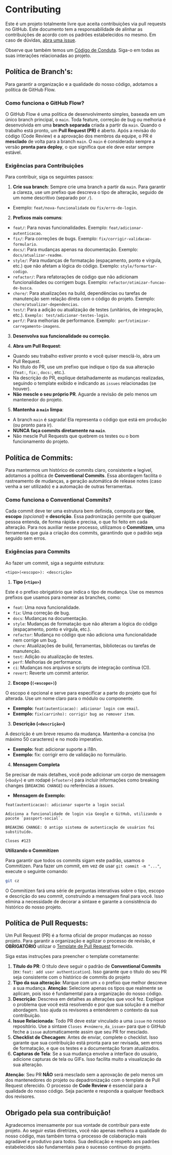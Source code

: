 # Contributing
Este é um projeto totalmente livre que aceita contribuições via pull requests no GitHub. Este documento tem a responsabilidade de alinhar as contribuições de acordo com os padrões estabelecidos no mesmo. Em caso de dúvidas, [abra uma issue](https://github.com/UnBArqDsw2025-2-Turma02/2025.2_T02_G6_AquiTemFCTE_Entrega_01/issues/new/choose).

Observe que também temos um [Código de Conduta](./CODE_OF_CONDUCT.md). Siga-o em todas as suas interações relacionadas ao projeto.

## Política de Branch's:

Para garantir a organização e a qualidade do nosso código, adotamos a política de GitHub Flow.

### Como funciona o GitHub Flow?

O GitHub Flow é uma política de desenvolvimento simples, baseada em um único branch principal, o `main`. Toda feature, correção de bug ou melhoria é desenvolvida em uma **branch separada** criada a partir da `main`. Quando o trabalho está pronto, um **Pull Request (PR)** é aberto. Após a revisão do código (Code Review) e a aprovação dos membros da equipe, o PR é **mesclado** de volta para a branch `main`. O `main` é considerado sempre a versão **pronta para deploy**, o que significa que ele deve estar sempre estável.

### Exigências para Contribuições

Para contribuir, siga os seguintes passos:

1. **Crie sua branch**: Sempre crie uma branch a partir da `main`. Para garantir a clareza, use um prefixo que descreva o tipo de alteração, seguido de um nome descritivo (separado por `/`).
- Exemplo: `feat/nova-funcionalidade` ou `fix/erro-de-login`.

2. **Prefixos mais comuns**:
- `feat/`: Para novas funcionalidades. Exemplo: `feat/adicionar-autenticacao`.
- `fix/`: Para correções de bugs. Exemplo: `fix/corrigir-validacao-formulario`.
- `docs/`: Para mudanças apenas na documentação. Exemplo: `docs/atualizar-readme`.
- `style/`: Para mudanças de formatação (espaçamento, ponto e vírgula, etc.) que não afetam a lógica do código. Exemplo: `style/formartar-codigo`.
- `refactor/`: Para refatorações de código que não adicionam funcionalidades ou corrigem bugs. Exemplo: `refactor/otimizar-funcao-de-busca`.
- `chore/`: Para atualizações na build, dependências ou tarefas de manutenção sem relação direta com o código do projeto. Exemplo: `chore/atualizar-dependencias`.
- `test/`: Para a adição ou atualização de testes (unitários, de integração, etc.). `Exemplo: test/adicionar-testes-login`.
- `perf/`: Para melhorias de performance. Exemplo:` perf/otimizar-carregamento-imagens`.

3. **Desenvolva sua funcionalidade ou correção**.

4. **Abra um Pull Request**:
- Quando seu trabalho estiver pronto e você quiser mesclá-lo, abra um Pull Request.
- No título do PR, use um prefixo que indique o tipo da sua alteração (`feat:`, `fix:`, `docs:`, etc.).
- Na descrição do PR, explique detalhadamente as mudanças realizadas, seguindo o template exibido e indicando as `issues` relacionadas (se houver).
- **Não mescle o seu próprio PR**. Aguarde a revisão de pelo menos um mantenedor do projeto.

5. **Mantenha a `main` limpa**:
- A branch `main` é sagrada! Ela representa o código que está em produção (ou pronto para ir).
- **NUNCA faça commits diretamente na `main`**.
- Não mescle Pull Requests que quebrem os testes ou o bom funcionamento do projeto.

## Política de Commits:

Para mantermos um histórico de commits claro, consistente e legível, adotamos a política de **Conventional Commits**. Essa abordagem facilita o rastreamento de mudanças, a geração automática de release notes (caso venha a ser utilizado) e a automação de outras ferramentas.

### Como funciona o Conventional Commits?

Cada commit deve ter uma estrutura bem definida, composta por **tipo**, **escopo** _(opcional)_ e **descrição**. Essa padronização permite que qualquer pessoa entenda, de forma rápida e precisa, o que foi feito em cada alteração. Para nos auxiliar nesse processo, utilizamos o **Commitizen**, uma ferramenta que guia a criação dos commits, garantindo que o padrão seja seguido sem erros.

### Exigências para Commits

Ao fazer um commit, siga a seguinte estrutura:

```
<tipo>(<escopo>): <descrição>
```

1. **Tipo (`<tipo>`)**

Este é o prefixo obrigatório que indica o tipo de mudança. Use os mesmos prefixos que usamos para nomear as branches, como:
- `feat`: Uma nova funcionalidade.
- `fix`: Uma correção de bug.
- `docs`: Mudanças na documentação.
- `style`: Mudanças de formatação que não alteram a lógica do código (espaçamento, ponto e vírgula, etc.).
- `refactor`: Mudança no código que não adiciona uma funcionalidade nem corrige um bug.
- `chore`: Atualizações de build, ferramentas, bibliotecas ou tarefas de manutenção.
- `test`: Adição ou atualização de testes.
- `perf`: Melhorias de performance.
- `ci`: Mudanças nos arquivos e scripts de integração contínua (CI).
- `revert`: Reverte um commit anterior.

2. **Escopo (`(<escopo>)`)**

O escopo é opcional e serve para especificar a parte do projeto que foi alterada. Use um nome claro para o módulo ou componente.
- **Exemplo:** `feat(autenticacao): adicionar login com email`.
- **Exemplo:** `fix(carrinho): corrigir bug ao remover item`.

3. **Descrição (`<descrição>`)**

A descrição é um breve resumo da mudança. Mantenha-a concisa (no máximo 50 caracteres) e no modo imperativo.
- **Exemplo:** feat: adicionar suporte a i18n.
- **Exemplo:** fix: corrigir erro de validação no formulário.

4. **Mensagem Completa**

Se precisar de mais detalhes, você pode adicionar um corpo de mensagem (`<body>`) e um rodapé (`<footer>`) para incluir informações como breaking changes (`BREAKING CHANGE`) ou referências a _issues_.

- **Mensagem de Exemplo:**

```
feat(autenticacao): adicionar suporte a login social

Adiciona a funcionalidade de login via Google e GitHub, utilizando o
pacote `passport-social`.

BREAKING CHANGE: O antigo sistema de autenticação de usuários foi
substituído.

Closes #123
```

**Utilizando o Commitizen**

Para garantir que todos os commits sigam este padrão, usamos o Commitizen. Para fazer um commit, em vez de usar `git commit -m "..."`, execute o seguinte comando:

```bash
git cz
```

O Commitizen fará uma série de perguntas interativas sobre o tipo, escopo e descrição do seu commit, construindo a mensagem final para você. Isso elimina a necessidade de decorar a sintaxe e garante a consistência do histórico do nosso projeto.

## Política de Pull Requests:

Um Pull Request (PR) é a forma oficial de propor mudanças ao nosso projeto. Para garantir a organização e agilizar o processo de revisão, é **OBRIGATÓRIO** utilizar o [Template de Pull Request](./.github/pull_request_template.md) fornecido.

Siga estas instruções para preencher o template corretamente:
1. **Título do PR**: O título deve seguir o padrão de **Conventional Commits** (ex: `feat: add user authentication`). Isso garante que o título do seu PR seja consistente com o histórico de commits do projeto
2. **Tipo da sua alteração**: Marque com um `x` o prefixo que melhor descreve a sua mudança. **Atenção:** Selecione apenas os tipos que realmente se aplicam, pois isso é fundamental para a organização do nosso código.
3. **Descrição**: Descreva em detalhes as alterações que você fez. Explique o problema que você está resolvendo e por que sua solução é a melhor abordagem. Isso ajuda os revisores a entenderem o contexto da sua contribuição.
4. **Issue Relacionada**: Todo PR deve estar vinculado a uma `issue` no nosso repositório. Use a sintaxe `Closes #<número_da_issue>` para que o GitHub feche a `issue` automaticamente assim que seu PR for mesclado.
5. **Checklist de Checagem**: Antes de enviar, complete o checklist. Isso garante que sua contribuição está pronta para ser revisada, sem erros de formatação, e que os testes e a documentação foram atualizados.
6. **Capturas de Tela**: Se a sua mudança envolve a interface do usuário, adicione capturas de tela ou GIFs. Isso facilita muito a visualização da sua alteração.

**Atenção**: Seu PR **NÃO** será mesclado sem a aprovação de pelo menos um dos mantenedores do projeto ou depadronização com o template de Pull Request oferecido. O processo de **Code Review** é essencial para a qualidade do nosso código. Seja paciente e responda a qualquer feedback dos revisores.

## Obrigado pela sua contribuição!
Agradecemos imensamente por sua vontade de contribuir para este projeto. Ao seguir estas diretrizes, você não apenas melhora a qualidade do nosso código, mas também torna o processo de colaboração mais agradável e produtivo para todos. Sua dedicação e respeito aos padrões estabelecidos são fundamentais para o sucesso contínuo do projeto.